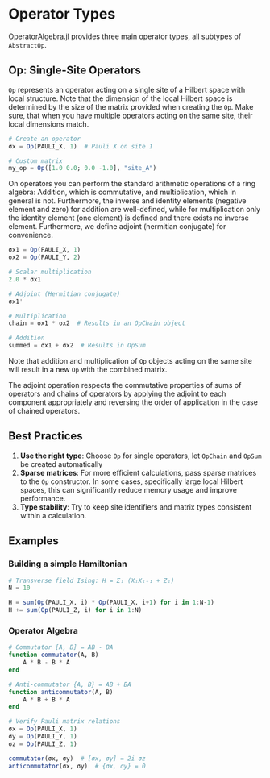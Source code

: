 # Operator Types

OperatorAlgebra.jl provides three main operator types, all subtypes of `AbstractOp`.

## Op: Single-Site Operators

`Op` represents an operator acting on a single site of a Hilbert space with local structure. Note that the dimension of the local Hilbert space is determined by the size of the matrix provided when creating the `Op`.
Make sure, that when you have multiple operators acting on the same site, their local dimensions match.

```julia
# Create an operator
σx = Op(PAULI_X, 1)  # Pauli X on site 1

# Custom matrix
my_op = Op([1.0 0.0; 0.0 -1.0], "site_A")
```

On operators you can perform the standard arithmetic operations of a ring algebra:
Addition, which is commutative, and multiplication, which in general is not. Furthermore, the inverse and identity elements (negative element and zero) for addition are well-defined, while for multiplication only the identity element (one element) is defined and there exists no inverse element.
Furthermore, we define adjoint (hermitian conjugate) for convenience.

```julia
σx1 = Op(PAULI_X, 1)
σx2 = Op(PAULI_Y, 2)

# Scalar multiplication
2.0 * σx1

# Adjoint (Hermitian conjugate)
σx1'

# Multiplication
chain = σx1 * σx2  # Results in an OpChain object

# Addition
summed = σx1 + σx2  # Results in OpSum
```

Note that addition and multiplication of `Op` objects acting on the same site will result in a new `Op` with the combined matrix.

The adjoint operation respects the commutative properties of sums of operators and chains of operators by applying the adjoint to each component appropriately and reversing the order of application in the case of chained operators.

## Best Practices

1. **Use the right type**: Choose `Op` for single operators, let `OpChain` and `OpSum` be created automatically
2. **Sparse matrices**: For more efficient calculations, pass sparse matrices to the `Op` constructor. In some cases, specifically large local Hilbert spaces, this can significantly reduce memory usage and improve performance.
3. **Type stability**: Try to keep site identifiers and matrix types consistent within a calculation.

## Examples

### Building a simple Hamiltonian

```julia
# Transverse field Ising: H = Σᵢ (XᵢXᵢ₊₁ + Zᵢ)
N = 10

H = sum(Op(PAULI_X, i) * Op(PAULI_X, i+1) for i in 1:N-1)
H += sum(Op(PAULI_Z, i) for i in 1:N)
```

### Operator Algebra

```julia
# Commutator [A, B] = AB - BA
function commutator(A, B)
    A * B - B * A
end

# Anti-commutator {A, B} = AB + BA
function anticommutator(A, B)
    A * B + B * A
end

# Verify Pauli matrix relations
σx = Op(PAULI_X, 1)
σy = Op(PAULI_Y, 1)
σz = Op(PAULI_Z, 1)

commutator(σx, σy)  # [σx, σy] = 2i σz
anticommutator(σx, σy)  # {σx, σy} = 0
```
